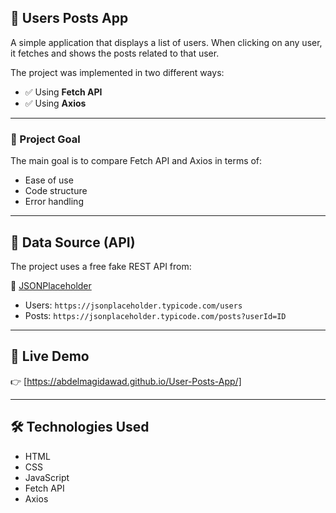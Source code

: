 ## 👥 Users Posts App

A simple application that displays a list of users. When clicking on any user, it fetches and shows the posts related to that user.

The project was implemented in two different ways:
- ✅ Using **Fetch API**
- ✅ Using **Axios**

---

### 🎯 Project Goal

The main goal is to compare Fetch API and Axios in terms of:
- Ease of use
- Code structure
- Error handling

---

## 🧪 Data Source (API)

The project uses a free fake REST API from:

🔗 [JSONPlaceholder](https://jsonplaceholder.typicode.com)

- Users: `https://jsonplaceholder.typicode.com/users`  
- Posts: `https://jsonplaceholder.typicode.com/posts?userId=ID`

---

## 🚀 Live Demo
👉 [https://abdelmagidawad.github.io/User-Posts-App/]

---

## 🛠️ Technologies Used
- HTML  
- CSS  
- JavaScript  
- Fetch API  
- Axios  


